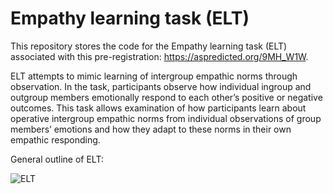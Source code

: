 # Empathy learning task (ELT)

This repository stores the code for the Empathy learning task (ELT) associated with this pre-registration: https://aspredicted.org/9MH_W1W.

ELT attempts to mimic learning of intergroup empathic norms through observation. In the task, participants observe how individual ingroup and outgroup members emotionally respond to each other’s positive or negative outcomes. This task allows examination of how participants learn about operative intergroup empathic norms from individual observations of group members’ emotions and how they adapt to these norms in their own empathic responding. 

General outline of ELT:

![ELT](ELT_Outline.png)
